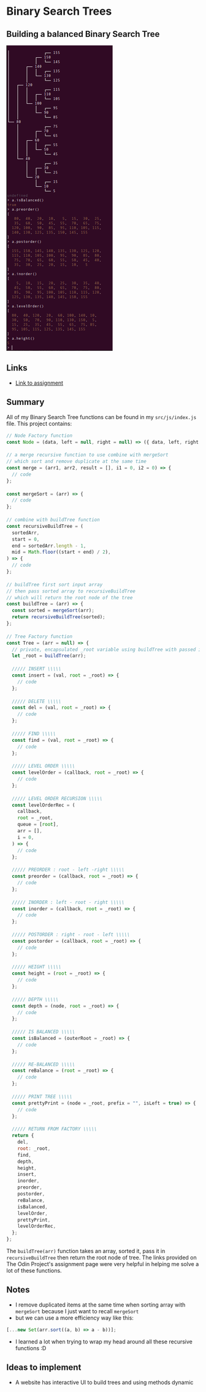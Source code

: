 # Binary Search Trees

## Building a balanced Binary Search Tree

![A screenshot of the Binary Search Trees](bst.png)

## Links

- [Link to assignment](https://www.theodinproject.com/lessons/javascript-binary-search-trees)

## Summary

All of my Binary Search Tree functions can be found in my `src/js/index.js` file. This project contains:

```jsx
// Node Factory function
const Node = (data, left = null, right = null) => ({ data, left, right });

// a merge recursive function to use combine with mergeSort
// which sort and remove duplicate at the same time
const merge = (arr1, arr2, result = [], i1 = 0, i2 = 0) => {
  // code
};

const mergeSort = (arr) => {
  // code
};

// combine with buildTree function
const recursiveBuildTree = (
  sortedArr,
  start = 0,
  end = sortedArr.length - 1,
  mid = Math.floor((start + end) / 2),
) => {
  // code
};

// buildTree first sort input array
// then pass sorted array to recursiveBuildTree
// which will return the root node of the tree
const buildTree = (arr) => {
  const sorted = mergeSort(arr);
  return recursiveBuildTree(sorted);
};

// Tree Factory function
const Tree = (arr = null) => {
  // private, encapsulated _root variable using buildTree with passed in arr
  let _root = buildTree(arr);

  ///// INSERT \\\\\
  const insert = (val, root = _root) => {
    // code
  };

  ///// DELETE \\\\\
  const del = (val, root = _root) => {
    // code
  };

  ///// FIND \\\\\
  const find = (val, root = _root) => {
    // code
  };

  ///// LEVEL ORDER \\\\\
  const levelOrder = (callback, root = _root) => {
    // code
  };

  ///// LEVEL ORDER RECURSION \\\\\
  const levelOrderRec = (
    callback,
    root = _root,
    queue = [root],
    arr = [],
    i = 0,
  ) => {
    // code
  };

  ///// PREORDER : root - left -right \\\\\
  const preorder = (callback, root = _root) => {
    // code
  };

  ///// INORDER : left - root - right \\\\\
  const inorder = (callback, root = _root) => {
    // code
  };

  ///// POSTORDER : right - root - left \\\\\
  const postorder = (callback, root = _root) => {
    // code
  };

  ///// HEIGHT \\\\\
  const height = (root = _root) => {
    // code
  };

  ///// DEPTH \\\\\
  const depth = (node, root = _root) => {
    // code
  };

  ///// IS BALANCED \\\\\
  const isBalanced = (outerRoot = _root) => {
    // code
  };

  ///// RE-BALANCED \\\\\
  const reBalance = (root = _root) => {
    // code
  };

  ///// PRINT TREE \\\\\
  const prettyPrint = (node = _root, prefix = "", isLeft = true) => {
    // code
  };

  ///// RETURN FROM FACTORY \\\\\
  return {
    del,
    root: _root,
    find,
    depth,
    height,
    insert,
    inorder,
    preorder,
    postorder,
    reBalance,
    isBalanced,
    levelOrder,
    prettyPrint,
    levelOrderRec,
  };
};
```

The `buildTree(arr)` function takes an array, sorted it, pass it in `recursiveBuildTree` then return the root node of tree.
The links provided on The Odin Project's assignment page were very helpful in helping me solve a lot of these functions.

## Notes

- I remove duplicated items at the same time when sorting array with `mergeSort` because I just want to recall `mergeSort`
- but we can use a more efficiency way like this:

```js
[...new Set(arr.sort((a, b) => a - b))];
```

- I learned a lot when trying to wrap my head around all these recursive functions :D

## Ideas to implement

- A website has interactive UI to build trees and using methods dynamic
